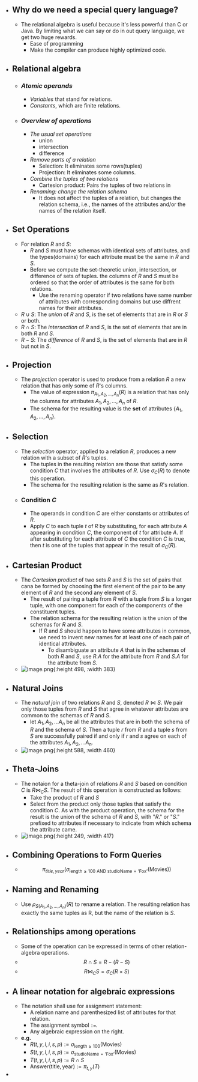 - ## Why do we need a special query language?
	- The relational algebra is useful because it's less powerful than C or Java. By limiting what we can say or do in out query language, we get two huge rewards.
		- Ease of programming
		- Make the compiler can produce highly optimized code.
- ## Relational algebra
	- ### _Atomic operands_
		- _Variables_ that stand for relations.
		- _Constants_, which are finite relations.
	- ### _Overview of operations_
		- _The usual set operations_
			- union
			- intersection
			- difference
		- _Remove parts of a relation_
			- Selection: It eliminates some rows(tuples)
			- Projection: It eliminates some columns.
		- _Combine the tuples of two relations_
			- Cartesion product: Pairs the tuples of two relations in
		- _Renaming: change the relation schema_
			- It does not affect the tuples of a relation, but changes the relation schema, i.e., the names of the attributes and/or the names of the relation itself.
- ## Set Operations
	- For relation $R$ and $S$:
		- $R$ and $S$ must have schemas with identical sets of attributes, and the types(domains) for each attribute must be the same in $R$ and $S$.
		- Before we compute the set-theoretic union, intersection, or difference of sets of tuples. the columns of $R$ and $S$ must be ordered so that the order of attributes is the same for both relations.
			- Use the renaming operator if two relations have same number of attributes with corresponding domains but use diffrent names for their attributes.
	- $R \cup S$: The _union_ of $R$ and $S$, is the set of elements that are in $R$ or $S$ or both.
	- $R \cap S$: The _intersection_ of $R$ and $S$, is the set of elements that are in both $R$ and $S$.
	- $R - S$: The _difference_ of $R$ and $S$, is the set of elements that are in $R$ but not in $S$.
- ## Projection
	- The _projection_ operator is used to produce from a relation $R$ a new relation that has only some of $R$'s columns.
		- The value of expression $\pi_{A_1,A_2,...,A_n}(R)$ is a relation that has only the columns for attributes $A_1,A_2,...,A_n$ of $R$.
		- The schema for the resulting value is the **set** of attributes $\{A_1,A_2,...,A_n\}$.
- ## Selection
	- The _selection_ operator, applied to a relation $R$, produces a new relation with a subset of $R$'s tuples.
		- The tuples in the resulting relation are those that satisfy some condition $C$ that involves the attributes of $R$. Use $\sigma_C(R)$ to denote this operation.
		- The schema for the resulting relation is the same as $R$'s relation.
	- ### Condition $C$
		- The operands in condition $C$ are either constants or attributes of $R$.
		- Apply $C$ to each tuple $t$ of $R$ by substituting, for each attribute $A$ appearing in condition $C$, the component of $t$ for attribute $A$. If after substituting for each attribute of $C$ the condition $C$ is true, then $t$ is one of the tuples that appear in the result of $\sigma_C(R)$.
- ## Cartesian Product
	- The _Cartesion product_ of two sets $R$ and $S$ is the set of pairs that cana be formed by choosing the first element of the pair to be any element of $R$ and the second any element of $S$.
		- The result of pairing a tuple from $R$ with a tuple from $S$ is a longer tuple, with one component for each of the components of the constituent tuples.
		- The relation schema for the resulting relation is the union of the schemas for $R$ and $S$.
			- If $R$ and $S$ should happen to have some attributes in common, we need to invent new names for at least one of each pair of identical attributes.
				- To disambiguate an attribute $A$ that is in the schemas of both $R$ and $S$, use $R.A$ for the attribute from $R$ and $S.A$ for the attribute from $S$.
	- ![image.png](../assets/image_1663831982808_0.png){:height 498, :width 383}
- ## Natural Joins
	- The _natural join_ of two relations $R$ and $S$, denoted $R \bowtie S$. We pair only those tuples from $R$ and $S$ that agree in whatever attributes are common to the schemas of $R$ and $S$.
		- let $A_1,A_2,...A_n$ be all the attributes that are in both the schema of $R$ and the schema of $S$. Then a tuple $r$ from $R$ and a tuple $s$ from $S$ are successfully paired if and only if $r$ and $s$ agree on each of the attributes $A_1,A_2,...A_n$.
	- ![image.png](../assets/image_1663832052139_0.png){:height 588, :width 460}
- ## Theta-Joins
	- The notaion for a theta-join of relations $R$ and $S$ based on condition $C$ is $R \bowtie_C S$. The result of this operation is constructed as follows:
		- Take the product of $R$ and $S$
		- Select from the product only those tuples that satisfy the condition $C$. As with the product operation, the schema for the result is the union of the schema of $R$ and $S$, with "$R.$" or "$S.$" prefixed to attributes if necessary to indicate from which schema the attribute came.
	- ![image.png](../assets/image_1663832314733_0.png){:height 249, :width 417}
- ## Combining Operations to Form Queries
	- $$\pi_{title,year}(\sigma_{\text{length} \geq 100 \text{ AND }  \text{studioName} = \text{'Fox'}}(\text{Movies}))$$
- ## Naming and Renaming
	- Use $\rho_{S(A_1,A_2,...,A_n)}(R)$ to rename a relation. The resulting relation has exactly the same tuples as R, but the name of the relation is $S$.
- ## Relationships among operations
	- Some of the operation can be expressed in terms of other relation-algebra operations.
	- $$R \cap S = R-(R-S)$$
	- $$R \bowtie_C S = \sigma_C(R \times S)$$
- ## A linear notation for algebraic expressions
	- The notation shall use for assignment statement:
		- A relation name and parenthesized list of attributes for that relation.
		- The assignment symbol `:=`.
		- Any algebraic expression on the right.
	- **e.g.**
		- $R(t,y,l,i,s,p) := \sigma_{\text{length} \geq 100} (\text{Movies})$
		- $S(t,y,l,i,s,p) := \sigma_{\text{studioName} = \text{'Fox'}} (\text{Movies})$
		- $T(t,y,l,i,s,p) := R \cap S$
		- $\text{Answer}(\text{title}, \text{year}) := \pi_{t,y}(T)$
-